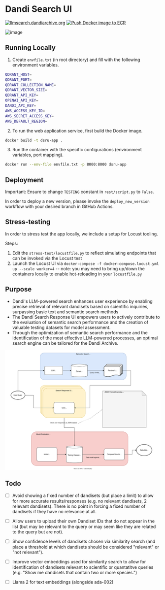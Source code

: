 # Dandi Search UI

[![llmsearch.dandiarchive.org](https://img.shields.io/badge/dandiarchive-llmsearch-<COLOR>?style=flat&color=blue)](https://llmsearch.dandiarchive.org/)
[![Push Docker image to ECR](https://github.com/jamino30/dandi-search-response-ui/actions/workflows/deploy_new_version.yml/badge.svg)](https://github.com/jamino30/dandi-search-response-ui/actions/workflows/deploy_new_version.yml)

![image](media/ui-demo.gif)

## Running Locally

1. Create ```envfile.txt``` (in root directory) and fill with the following environment variables.
```bash
QDRANT_HOST=
QDRANT_PORT=
QDRANT_COLLECTION_NAME=
QDRANT_VECTOR_SIZE=
QDRANT_API_KEY=
OPENAI_API_KEY=
DANDI_API_KEY=
AWS_ACCESS_KEY_ID=
AWS_SECRET_ACCESS_KEY=
AWS_DEFAULT_REGION=
```

2. To run the web application service, first build the Docker image.

```bash
docker build -t dsru-app .
```

3. Run the container with the specific configurations (environment variables, port mapping).

```bash
docker run --env-file envfile.txt -p 8000:8000 dsru-app
```

## Deployment

Important: Ensure to change `TESTING` constant in `rest/script.py` to `False`.

In order to deploy a new version, please invoke the `deploy_new_version` workflow with your desired branch in 
GitHub Actions.

## Stress-testing

In order to stress test the app locally, we include a setup for Locust tooling.

Steps:

1. Edit the `stress-test/locustfile.py` to reflect simulating endpoints that can be invoked via the Locust test
2. Launch the Locust UI via `docker-compose -f docker-compose.locust.yml up --scale worker=4` -- note: you may need to bring up/down the containers locally to enable hot-reloading in your `locustfile.py`

## Purpose

- Dandi's LLM-powered search enhances user experience by enabling precise retrieval of relevant dandisets based on scientific inquiries, surpassing basic text and semantic search methods
- The Dandi Search Response UI empowers users to actively contribute to the evaluation of semantic search performance and the creation of valuable testing datasets for model assessment.
- Through the optimization of semantic search performance and the identification of the most effective LLM-powered processes, an optimal search engine can be tailored for the Dandi Archive.

<img src="media/llm-search.drawio.svg" alt="LLM Search Roadmap">

## Todo

- [ ] Avoid showing a fixed number of dandisets (but place a limit) to allow for more accurate results/responses (e.g. no relevant dandisets, 2 relevant dandisets). There is no point in forcing a fixed number of dandisets if they have no relevance at all.
- [ ] Allow users to upload their own Dandiset IDs that do not appear in the list (but may be relevant to the query or may seem like they are related to the query but are not).
- [ ] Show confidence levels of dandisets chosen via similarity search (and place a threshold at which dandisets should be considered "relevant" or "not relevant").
- [ ] Improve vector embeddings used for similarity search to allow for identification of dandisets relevant to scientific or quantatitve queries (e.g. "Show me dandisets that contain two or more species.")
- [ ] Llama 2 for text embeddings (alongside ada-002)


